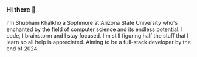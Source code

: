 ### Hi there 👋

<!--
**Shubhoom123/Shubhoom123** is a ✨ _special_ ✨ repository because its `README.md` (this file) appears on your GitHub profile.

Here are some ideas to get you started:

- 🔭 I’m currently working on ...
- 🌱 I’m currently learning ...
- 👯 I’m looking to collaborate on ...
- 🤔 I’m looking for help with ...
- 💬 Ask me about ...
- 📫 How to reach me: ...
- 😄 Pronouns: ...
- ⚡ Fun fact: ...
-->
I'm Shubham Khalkho a Sophmore at Arizona State University who's enchanted by the field of computer science and its endless potential. I code, I brainstorm and I stay focused. I'm still figuring half the stuff that I learn so all help is appreciated. Aiming to be a full-stack developer by the end of 2024.

